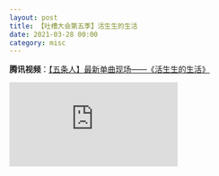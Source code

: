 ```yaml
---
layout: post
title: 【吐槽大会第五季】活生生的生活
date: 2021-03-28 00:00
category: misc
---
```


**腾讯视频**：[【五条人】最新单曲现场——《活生生的生活》](https://v.qq.com/x/cover/mzc002001nd1ptd/r0036x3l23i.html)

<div class="iframe-container"><iframe class="responsive-iframe" src="https://v.qq.com/txp/iframe/player.html?vid=r0036x3l23i" frameborder="no" allowfullscreen="true"></iframe></div>